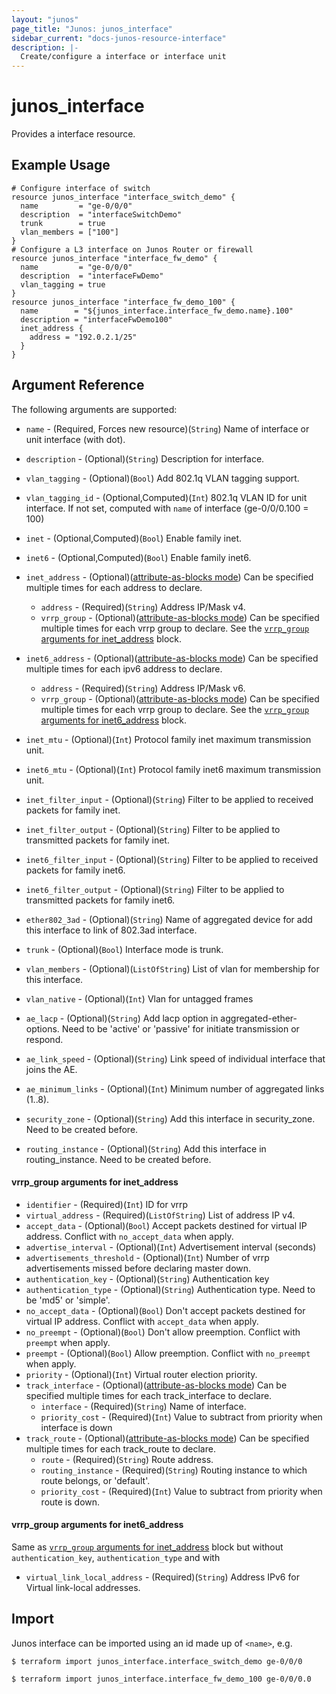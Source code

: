 ```yaml
---
layout: "junos"
page_title: "Junos: junos_interface"
sidebar_current: "docs-junos-resource-interface"
description: |-
  Create/configure a interface or interface unit
---
```


# junos_interface

Provides a interface resource.

## Example Usage

```hcl
# Configure interface of switch
resource junos_interface "interface_switch_demo" {
  name         = "ge-0/0/0"
  description  = "interfaceSwitchDemo"
  trunk        = true
  vlan_members = ["100"]
}
# Configure a L3 interface on Junos Router or firewall
resource junos_interface "interface_fw_demo" {
  name         = "ge-0/0/0"
  description  = "interfaceFwDemo"
  vlan_tagging = true
}
resource junos_interface "interface_fw_demo_100" {
  name        = "${junos_interface.interface_fw_demo.name}.100"
  description = "interfaceFwDemo100"
  inet_address {
    address = "192.0.2.1/25"
  }
}
```

## Argument Reference

The following arguments are supported:

* `name` - (Required, Forces new resource)(`String`) Name of interface or unit interface (with dot).
* `description` - (Optional)(`String`) Description for interface.
* `vlan_tagging` - (Optional)(`Bool`) Add 802.1q VLAN tagging support.
* `vlan_tagging_id` - (Optional,Computed)(`Int`) 802.1q VLAN ID for unit interface. If not set, computed with `name` of interface (ge-0/0/0.100 = 100)
* `inet` - (Optional,Computed)(`Bool`) Enable family inet.
* `inet6` - (Optional,Computed)(`Bool`) Enable family inet6.
* `inet_address` - (Optional)([attribute-as-blocks mode](https://www.terraform.io/docs/configuration/attr-as-blocks.html)) Can be specified multiple times for each address to declare.
  * `address` - (Required)(`String`) Address IP/Mask v4.
  * `vrrp_group` - (Optional)([attribute-as-blocks mode](https://www.terraform.io/docs/configuration/attr-as-blocks.html)) Can be specified multiple times for each vrrp group to declare. See the [`vrrp_group` arguments for inet_address](#vrrp_group-arguments-for-inet_address) block.

* `inet6_address` - (Optional)([attribute-as-blocks mode](https://www.terraform.io/docs/configuration/attr-as-blocks.html)) Can be specified multiple times for each ipv6 address to declare.
  * `address` - (Required)(`String`) Address IP/Mask v6.
  * `vrrp_group` - (Optional)([attribute-as-blocks mode](https://www.terraform.io/docs/configuration/attr-as-blocks.html)) Can be specified multiple times for each vrrp group to declare. See the [`vrrp_group` arguments for inet6_address](#vrrp_group-arguments-for-inet6_address) block.
* `inet_mtu` - (Optional)(`Int`) Protocol family inet maximum transmission unit.
* `inet6_mtu` - (Optional)(`Int`) Protocol family inet6 maximum transmission unit.
* `inet_filter_input` - (Optional)(`String`) Filter to be applied to received packets for family inet.
* `inet_filter_output` - (Optional)(`String`) Filter to be applied to transmitted packets for family inet.
* `inet6_filter_input` - (Optional)(`String`) Filter to be applied to received packets for family inet6.
* `inet6_filter_output` - (Optional)(`String`) Filter to be applied to transmitted packets for family inet6.
* `ether802_3ad` - (Optional)(`String`) Name of aggregated device for add this interface to link of 802.3ad interface.
* `trunk` - (Optional)(`Bool`) Interface mode is trunk.
* `vlan_members` - (Optional)(`ListOfString`) List of vlan for membership for this interface.
* `vlan_native` - (Optional)(`Int`) Vlan for untagged frames
* `ae_lacp` - (Optional)(`String`) Add lacp option in aggregated-ether-options. Need to be 'active' or 'passive' for initiate transmission or respond.
* `ae_link_speed` - (Optional)(`String`) Link speed of individual interface that joins the AE.
* `ae_minimum_links` - (Optional)(`Int`) Minimum number of aggregated links (1..8).
* `security_zone` - (Optional)(`String`) Add this interface in security_zone. Need to be created before.
* `routing_instance` - (Optional)(`String`) Add this interface in routing_instance. Need to be created before.

#### vrrp_group arguments for inet_address
* `identifier` - (Required)(`Int`) ID for vrrp
* `virtual_address` - (Required)(`ListOfString`) List of address IP v4.
* `accept_data` - (Optional)(`Bool`) Accept packets destined for virtual IP address. Conflict with `no_accept_data` when apply.
* `advertise_interval` - (Optional)(`Int`) Advertisement interval (seconds)
* `advertisements_threshold` - (Optional)(`Int`)  Number of vrrp advertisements missed before declaring master down.
* `authentication_key` - (Optional)(`String`) Authentication key
* `authentication_type` - (Optional)(`String`) Authentication type. Need to be 'md5' or 'simple'.
* `no_accept_data` - (Optional)(`Bool`) Don't accept packets destined for virtual IP address. Conflict with `accept_data` when apply.
* `no_preempt` - (Optional)(`Bool`) Don't allow preemption. Conflict with `preempt` when apply.
* `preempt` - (Optional)(`Bool`) Allow preemption. Conflict with `no_preempt` when apply.
* `priority` - (Optional)(`Int`) Virtual router election priority.
* `track_interface` - (Optional)([attribute-as-blocks mode](https://www.terraform.io/docs/configuration/attr-as-blocks.html)) Can be specified multiple times for each track_interface to declare.
  * `interface` - (Required)(`String`) Name of interface.
  * `priority_cost` - (Required)(`Int`) Value to subtract from priority when interface is down
* `track_route` - (Optional)([attribute-as-blocks mode](https://www.terraform.io/docs/configuration/attr-as-blocks.html)) Can be specified multiple times for each track_route to declare.
  * `route` - (Required)(`String`) Route address.
  * `routing_instance` - (Required)(`String`) Routing instance to which route belongs, or 'default'.
  * `priority_cost` - (Required)(`Int`) Value to subtract from priority when route is down.

#### vrrp_group arguments for inet6_address
Same as [`vrrp_group` arguments for inet_address](#vrrp_group-arguments-for-inet_address) block but without `authentication_key`, `authentication_type` and with

 * `virtual_link_local_address` - (Required)(`String`) Address IPv6 for Virtual link-local addresses.

## Import

Junos interface can be imported using an id made up of `<name>`, e.g.

```
$ terraform import junos_interface.interface_switch_demo ge-0/0/0

$ terraform import junos_interface.interface_fw_demo_100 ge-0/0/0.0
```
